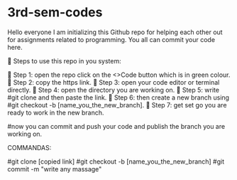 # 3rd-sem-codes
Hello everyone I am initializing this Github repo for helping each other out for assignments related to programming. You all can commit your code here.

🚀 Steps to use this repo in you system:

🚀 Step 1: open the repo click on the <>Code button which is in green colour.
🚀 Step 2: copy the https link.
🚀 Step 3: open your code editor or terminal directly.
🚀 Step 4: open the directory you are working on.
🚀 Step 5: write #git clone and then paste the link.
🚀 Step 6: then create a new branch using #git checkout -b [name_you_the_new_branch].
🚀 Step 7: get set go you are ready to work in the new branch.

#now you can commit and push your code and publish the branch you are working on. 


COMMANDAS:

#git clone [copied link]
#git checkout -b [name_you_the_new_branch]
#git commit -m "write any massage"






















